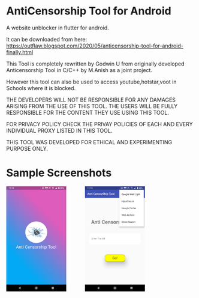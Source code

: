 # AntiCensorship Tool for Android

A website unblocker in flutter for android.

It can be downloaded from here: https://outflaw.blogspot.com/2020/05/anticensorship-tool-for-android-finally.html

This Tool is completely rewritten by Godwin U from originally developed Anticensorship Tool in C/C++ by M.Anish as a joint project.

However this tool can also be used to access youtube,hotstar,voot in Schools where it is blocked.

THE DEVELOPERS WILL NOT BE RESPONSIBLE FOR ANY DAMAGES ARISING FROM THE USE OF THIS TOOL. THE USERS WILL BE FULLY RESPONSIBLE FOR THE CONTENT THEY USE USING THIS TOOL.

FOR PRIVACY POLICY CHECK THE PRIVAY POLICIES OF EACH AND EVERY INDIVIDUAL PROXY LISTED IN THIS TOOL.

THIS TOOL WAS DEVELOPED FOR ETHICAL AND EXPERIMENTING PURPOSE ONLY.

# Sample Screenshots

<img src = "https://github.com/GodwinUjeen/anti_censorship_tool/blob/master/Screenshots/Screenshot_20210516-231910.png" height="280" width="160"> &emsp;&emsp;&emsp;
<img src = "https://github.com/GodwinUjeen/anti_censorship_tool/blob/master/Screenshots/Screenshot_20210516-231921.png" height="280" width="160">
